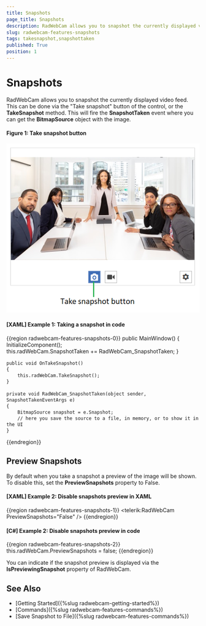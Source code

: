```yaml
---
title: Snapshots
page_title: Snapshots
description: RadWebCam allows you to snapshot the currently displayed video feed.
slug: radwebcam-features-snapshots
tags: takesnapshot,snapshottaken
published: True
position: 1
---
```


# Snapshots

RadWebCam allows you to snapshot the currently displayed video feed. This can be done via the "Take snapshot" button of the control, or the __TakeSnapshot__ method. This will fire the __SnapshotTaken__ event where you can get the __BitmapSource__ object with the image.

#### Figure 1: Take snapshot button
![](images/radwebcam-features-snapshots-0.png)

#### __[XAML] Example 1: Taking a snapshot in code__
{{region radwebcam-features-snapshots-0}}
	public MainWindow()
	{
		InitializeComponent();		
		this.radWebCam.SnapshotTaken += RadWebCam_SnapshotTaken;
	}
	
	public void OnTakeSnapshot()
	{
		this.radWebCam.TakeSnapshot();
	}

	private void RadWebCam_SnapshotTaken(object sender, SnapshotTakenEventArgs e)
	{
		BitmapSource snapshot = e.Snapshot;
		// here you save the source to a file, in memory, or to show it in the UI
	}
{{endregion}}

## Preview Snapshots

By default when you take a snapshot a preview of the image will be shown. To disable this, set the __PreviewSnapshots__ property to False.

#### __[XAML] Example 2: Disable snapshots preview in XAML__
{{region radwebcam-features-snapshots-1}}
	<telerik:RadWebCam PreviewSnapshots="False" />
{{endregion}}

#### __[C#] Example 2: Disable snapshots preview in code__
{{region radwebcam-features-snapshots-2}}
	this.radWebCam.PreviewSnapshots = false;
{{endregion}}

You can indicate if the snapshot preview is displayed via the __IsPreviewingSnapshot__ property of RadWebCam.

## See Also  
* [Getting Started]({%slug radwebcam-getting-started%})
* [Commands]({%slug radwebcam-features-commands%})
* [Save Snapshot to File]({%slug radwebcam-features-commands%})